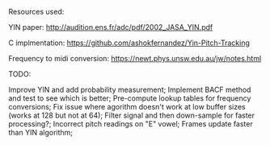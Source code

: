 Resources used:

YIN paper:
http://audition.ens.fr/adc/pdf/2002_JASA_YIN.pdf

C implmentation:
https://github.com/ashokfernandez/Yin-Pitch-Tracking

Frequency to midi conversion: 
https://newt.phys.unsw.edu.au/jw/notes.html


TODO:

Improve YIN and add probability measurement;
Implement BACF method and test to see which is better;
Pre-compute lookup tables for frequency conversions;
Fix issue where agorithm doesn't work at low buffer sizes (works at 128 but not at 64);
Filter signal and then down-sample for faster processing?;
Incorrect pitch readings on "E" vowel;
Frames update faster than YIN algorithm;
